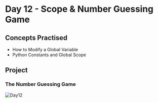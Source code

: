 # Day 12 - Scope & Number Guessing Game
## Concepts Practised
- How to Modify a Global Variable
- Python Constants and Global Scope
## Project
### The Number Guessing Game
![Day12](https://github.com/Nekembe-Boris/user-content/blob/main/coffee3.gif)
